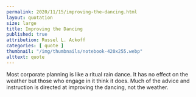 ```yaml
---
permalink: 2020/11/15/improving-the-dancing.html
layout: quotation
size: large
title: Improving the Dancing
published: true
attribution: Russel L. Ackoff
categories: [ quote ]
thumbnail: "/img/thumbnails/notebook-420x255.webp"
alttext: quote
---
```


Most corporate planning is like a ritual rain dance. It has 
no effect on the weather but those who engage in it think it does.
Much of the advice and instruction is directed at improving the 
dancing, not the weather.
